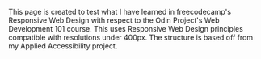 This page is created to test what I have learned in freecodecamp's Responsive Web Design with respect to the Odin Project's Web Development 101 course. This uses Responsive Web Design principles compatible with resolutions under 400px. The structure is based off from my Applied Accessibility project. 